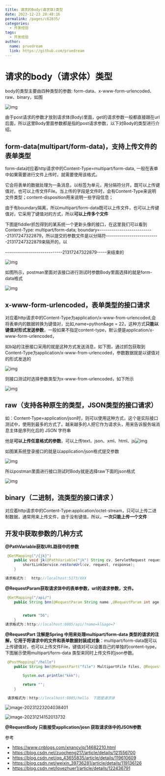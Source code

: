 ```yaml
---
title: 请求的Body(请求体)类型
date: 2023-12-23 20:48:16
permalink: /pages/c62035/
categories:
  - 开发经验
tags:
  - 开发经验
author: 
  name: pruedream
  link: https://github.com/pruedream
---
```

# 请求的body（请求体）类型



 body的类型主要由四种类型的参数: form-data、x-www-form-urlencoded、raw、binary，如图

![img](https://cdn.jsdelivr.net/gh/pruedream/PictureBed@main/image/1919136-20210421113824932-441377747.png)

 由于post请求的参数才放到请求体(Body)里面，get的请求参数一般都直接跟在url后面，所以这里Body里面参数都是指的post请求参数，以下对Body的类型进行介绍。

## form-data(multipart/form-data)，支持上传文件的表单类型

form-data对应着http请求中的Content-Type=multipart/form-data, 一般在表单中如果需要进行文件上传时，就需要使用该格式。

它会将表单的数据处理为一条消息，以标签为单元，用分隔符分开。既可以上传键值对，也可以上传文件File。当上传的字段是文件时，会有Content-Type来说明文件类型；content-disposition用来说明一些字段信息；

由于有boundary隔离，所以multipart/form-data既可以上传文件，也可以上传键值对，它采用了键值对的方式，所以**可以上传多个文件**

   下图是fiddler抓包得到的某系统一个更新头像的接口，在这里我们可以看到Content-Type: multipart/form-data; boundary=---------------------------21317247322879，所以提交的参数文件是以分隔符---------------------------21317247322879来隔开的，以

-----------------------------21317247322879-----来结束的

![img](https://raw.githubusercontent.com/pruedream/PictureBed/main/image/1919136-20210421105750803-1931087266.png)

 



如图所示，postman里面对该接口进行测试时参数Body里面选择的就是form-data格式

![img](https://raw.githubusercontent.com/pruedream/PictureBed/main/image/1919136-20210421112927500-46685808.png)

 

 

 

## **x-www-form-urlencoded，表单类型的接口请求**



对应着http请求中的Content-Type为application/x-www-from-urlencoded,会将表单内的数据转换为键值对，比如,name=python&age = 22，这种方式**只能以键值对形式发送参数**，一般如果不指定content-type，默认便是application/x-www-form-urlencoded，

如b站的注册接口采用的就是这种方式发送消息，如下图，通过抓包获取到Content-Type为application/x-www-from-urlencoded，参数数据就是以键值对的形式发送的

![img](https://cdn.jsdelivr.net/gh/pruedream/PictureBed@main/image/1919136-20210421103344685-1844188846.png)

 

 则接口测试时选择参数类型为x-www-from-urlencoded，如下所示

![img](https://raw.githubusercontent.com/pruedream/PictureBed/main/image/1919136-20210421100410000-2129224229.png)

 

 

## **raw（支持各种原生的类型，JSON类型的接口请求）**



如：Content-Type=application/json时，则可以使用这种方式，这个是实际接口测试中，使用到最多的方式了。越来越多的人把它作为请求头，用来告诉服务端消息主体是序列化后的 JSON 字符串

他是**可以上传任意格式的参数**，可以上传text、json、xml、html、js![img](https://raw.githubusercontent.com/pruedream/PictureBed/main/image/1919136-20210421102414407-424087404.png)

 

如图某系统登录接口的就是以application/json格式提交参数

![img](https://cdn.jsdelivr.net/gh/pruedream/PictureBed@main/image/1919136-20210421105124932-753350978.png)

 

 所以postman里面进行接口测试时Body就是选择raw下面的json格式

![img](https://raw.githubusercontent.com/pruedream/PictureBed/main/image/1919136-20210421105402876-1556897703.png)

 

 

## binary（二进制，流类型的接口请求 ）



对应着http请求中的Content-Type:application/octet-stream，只可以上传二进制数据，通常用来上传文件，由于没有键值，所以，**一次只能上传一个文件**



## 开发中获取参数的几种方式

**@PathVariable获取URL路径中的参数**

~~~java
 @GetMapping("/{jk}")
    public void jk(@PathVariable("jk") String cv, ServletRequest request, ServletResponse response) {
        shortLinkService.restoreUrl(cv, request, response);
    }

请求格式为：	http://localhost:5173/XXX
~~~



**@RequestParam获取请求体中的表单参数，url的请求参数，文件。**

~~~java
 @GetMapping("/api/")
    public String bnn(@RequestParam String name ,@RequestParam int age){


        return "56";
    }
请求格式为：http://localhost:8005/api/?name=kl&age=7

~~~



**@RequestPart 注解是Spring 中用来处理multipart/form-data 类型的请求的注解，它用于将请求中的文件和表单数据封装成对象**：multipart/form-data既可以上传键值对，也可以上传文件File，键值对可以设置自己的单独的content-type，下图展示使用multipart/form-data 类型来同时上传文件的json参数。



~~~java
 @PostMapping("/hello")
    public String bn(@RequestPart("file") MultipartFile files, @RequestPart("dto") User user){

        System.out.println("kkk");

        return "";
    }

 请求格式为：http://localhost:8005/hello  下图是请求体
~~~

 ![image-20231223204038401](https://raw.githubusercontent.com/pruedream/PictureBed/main/image/image-20231223204038401.png)



![image-20231214152013732](https://raw.githubusercontent.com/pruedream/PictureBed/main/image/image-20231214152013732.png)



**@RequestBody 只能接受application/josn  获取请求体中的JSON参数**



参考

- https://www.cnblogs.com/xnancy/p/14682210.html
- https://blog.csdn.net/zuocheng217/article/details/121556700
- https://blog.csdn.net/qq_43655835/article/details/119610609
- https://blog.csdn.net/weixin_39736281/article/details/119136126
- https://blog.csdn.net/lovezhuer1/article/details/122436791